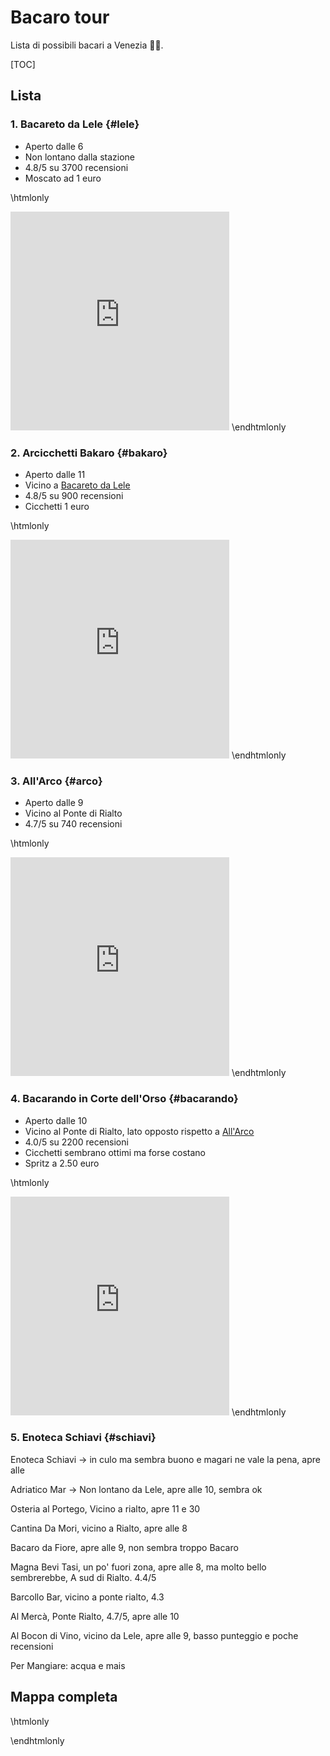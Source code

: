 # Bacaro tour

Lista di possibili bacari a Venezia 🍷🚀️.

[TOC]

## Lista

### 1. Bacareto da Lele {#lele}
* Aperto dalle 6
* Non lontano dalla stazione
* 4.8/5 su 3700 recensioni
* Moscato ad 1 euro

\htmlonly 
<iframe src="https://www.google.com/maps/embed?pb=!1m18!1m12!1m3!1d2799.6026845596607!2d12.319134715556524!3d45.43750997910067!2m3!1f0!2f0!3f0!3m2!1i1024!2i768!4f13.1!3m3!1m2!1s0x477eb1c7cf5ef7dd%3A0xb4bd78e16e2a57c3!2sBacareto%20da%20Lele!5e0!3m2!1sit!2sit!4v1651605650666!5m2!1sit!2sit" width="350" height="350" style="border:0;" allowfullscreen="" loading="lazy" referrerpolicy="no-referrer-when-downgrade"></iframe>
\endhtmlonly

### 2. Arcicchetti Bakaro {#bakaro}
* Aperto dalle 11
* Vicino a [Bacareto da Lele](#lele)
* 4.8/5 su 900 recensioni
* Cicchetti 1 euro
	
\htmlonly 
<iframe src="https://www.google.com/maps/embed?pb=!1m18!1m12!1m3!1d2799.6009530212923!2d12.319228715556493!3d45.4375448791006!2m3!1f0!2f0!3f0!3m2!1i1024!2i768!4f13.1!3m3!1m2!1s0x477eb1c7cf4a1185%3A0x7b1313d04758a473!2sArcicchetti%20Bakaro!5e0!3m2!1sit!2sit!4v1651658029082!5m2!1sit!2sit" width="350" height="350" style="border:0;" allowfullscreen="" loading="lazy" referrerpolicy="no-referrer-when-downgrade"></iframe>
\endhtmlonly

### 3. All'Arco {#arco}
* Aperto dalle 9
* Vicino al Ponte di Rialto
* 4.7/5 su 740 recensioni
	
\htmlonly 
<iframe src="https://www.google.com/maps/embed?pb=!1m18!1m12!1m3!1d2799.534116830871!2d12.331869015556599!3d45.43889197910062!2m3!1f0!2f0!3f0!3m2!1i1024!2i768!4f13.1!3m3!1m2!1s0x477eb1db1328f14d%3A0x4f6e28e619cd559d!2sBar%20All&#39;Arco!5e0!3m2!1sit!2sit!4v1651658132084!5m2!1sit!2sit" width="350" height="350" style="border:0;" allowfullscreen="" loading="lazy" referrerpolicy="no-referrer-when-downgrade"></iframe>
\endhtmlonly

### 4. Bacarando in Corte dell'Orso {#bacarando}
* Aperto dalle 10
* Vicino al Ponte di Rialto, lato opposto rispetto a [All'Arco](#arco)
* 4.0/5 su 2200 recensioni
* Cicchetti sembrano ottimi ma forse costano
* Spritz a 2.50 euro

\htmlonly 
<iframe src="https://www.google.com/maps/embed?pb=!1m18!1m12!1m3!1d2799.578110509535!2d12.335221715556564!3d45.438005279100764!2m3!1f0!2f0!3f0!3m2!1i1024!2i768!4f13.1!3m3!1m2!1s0x477eb1d125be0b57%3A0x98337c5d12c0f64b!2sBacarando%20in%20Corte%20dell&#39;Orso!5e0!3m2!1sit!2sit!4v1651658238397!5m2!1sit!2sit" width="350" height="350" style="border:0;" allowfullscreen="" loading="lazy" referrerpolicy="no-referrer-when-downgrade"></iframe>
\endhtmlonly

### 5. Enoteca Schiavi {#schiavi}

Enoteca Schiavi -> in culo ma sembra buono e magari ne vale la pena, apre alle 

Adriatico Mar -> Non lontano da Lele, apre alle 10, sembra ok

Osteria al Portego, Vicino a rialto, apre 11 e 30

Cantina Da Mori, vicino a Rialto, apre alle 8

Bacaro da Fiore, apre alle 9, non sembra troppo Bacaro

Magna Bevi Tasi, un po' fuori zona, apre alle 8, ma molto bello sembrerebbe, A sud di Rialto. 4.4/5

Barcollo Bar, vicino a ponte rialto, 4.3

Al Mercà, Ponte Rialto, 4.7/5, apre alle 10

Al Bocon di Vino,  vicino da Lele, apre alle 9, basso punteggio e poche recensioni



Per Mangiare: acqua e mais

## Mappa completa
\htmlonly 
<div id="map"></div>
\endhtmlonly
	
	


